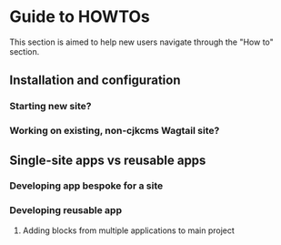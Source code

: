# Guide to HOWTOs

This section is aimed to help new users navigate through the "How to" section.

## Installation and configuration

### Starting new site?

### Working on existing, non-cjkcms Wagtail site?

## Single-site apps vs reusable apps

### Developing app bespoke for a site

### Developing reusable app

1. Adding blocks from multiple applications to main project
